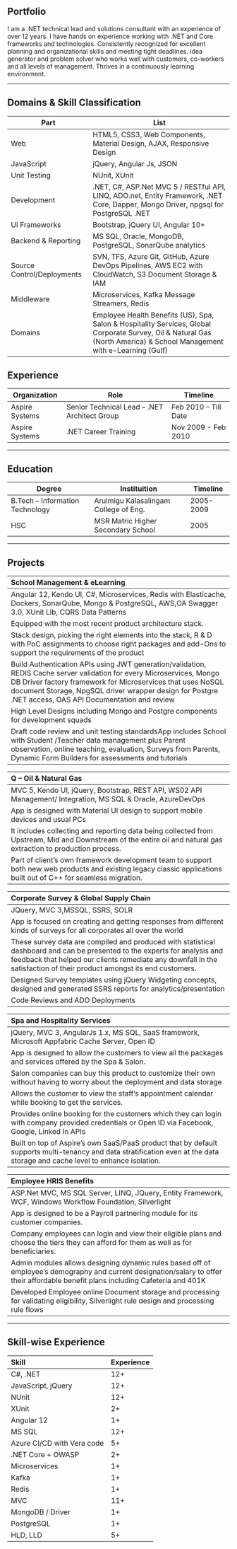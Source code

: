 
## Portfolio

I am a .NET technical lead and solutions consultant with an experience of over 12 years. I have hands on experience working with .NET and Core frameworks and technologies. Consistently recognized for excellent planning and organizational skills and meeting tight deadlines. Idea generator and problem solver who works well with customers, co-workers and all levels of management. Thrives in a continuously learning environment.

---

## Domains & Skill Classification

| Part                       | List                                                                                                                                                                    |
| -------------------------- | ----------------------------------------------------------------------------------------------------------------------------------------------------------------------- |
| Web                        | HTML5, CSS3, Web Components, Material Design, AJAX, Responsive Design                                                                                                   |
| JavaScript                 | jQuery, Angular Js, JSON                                                                                                                                                |
| Unit Testing               | NUnit, XUnit                                                                                                                                                            |
| Development                | .NET, C#, ASP.Net MVC 5 / RESTful API, LINQ, ADO.net, Entity Framework, .NET Core, Dapper, Mongo Driver, npgsql for PostgreSQL .NET                                     |
| UI Frameworks              | Bootstrap, jQuery UI, Angular 10+                                                                                                                                       |
| Backend & Reporting        | MS SQL, Oracle, MongoDB, PostgreSQL, SonarQube analytics                                                                                                                |
| Source Control/Deployments | SVN, TFS, Azure Git, GitHub, Azure DevOps Pipelines, AWS EC2 with CloudWatch, S3 Document Storage & IAM                                                                 |
| Middleware                 | Microservices, Kafka Message Streamers, Redis                                                                                                                           |
| Domains                    | Employee Health Benefits (US), Spa, Salon & Hospitality Services, Global Corporate Survey, Oil & Natural Gas (North America) & School Management with e-Learning (Gulf) |

## Experience

| Organization   | Role                                         | Timeline             |
| -------------- | -------------------------------------------- | -------------------- |
| Aspire Systems | Senior Technical Lead – .NET Architect Group | Feb 2010 – Till Date |
| Aspire Systems | .NET Career Training                         | Nov 2009 - Feb 2010  |

---

## Education

| Degree                          | Instituition                          | Timeline  |
| ------------------------------- | ------------------------------------- | --------- |
| B.Tech – Information Technology | Arulmigu Kalasalingam College of Eng. | 2005-2009 |
| HSC                             | MSR Matric Higher Secondary School    | 2005      |

---

## Projects

|School Management & eLearning |
|:----|
|Angular 12, Kendo UI, C#, Microservices, Redis with Elasticache, Dockers, SonarQube, Mongo & PostgreSQL, AWS,OA Swagger 3.0, XUnit Lib, CQRS Data Patterns|
|Equipped with the most recent product architecture stack.|
|Stack design, picking the right elements into the stack, R & D with PoC assignments to choose right packages and add-Ons to support the requirements of the product|
|Build Authentication APIs using JWT generation/validation, REDIS Cache server validation for every Microservices, Mongo DB Driver factory framework for Microservices that uses NoSQL document Storage, NpgSQL driver wrapper design for Postgre .NET access, OAS API Documentation and review|
|High Level Designs including Mongo and Postgre components for development squads|
|Draft code review and unit testing standardsApp includes School with Student /Teacher data management plus Parent observation, online teaching, evaluation, Surveys from Parents, Dynamic Form Builders for assessments and tutorials|

|Q – Oil & Natural Gas|
|:----|
|MVC 5, Kendo UI, jQuery, Bootstrap, REST API, WS02 API Management/ Integration, MS SQL & Oracle, AzureDevOps|
|App is designed with Material UI design to support mobile devices and usual PCs|
| It includes collecting and reporting data being collected from Upstream, Mid and Downstream of the entire oil and natural gas extraction to production process.|
|Part of client’s own framework development team to support both new web products and existing legacy classic applications built out of C++ for seamless migration.|

|Corporate Survey & Global Supply Chain|
|:----|
|JQuery, MVC 3,MSSQL, SSRS, SOLR|
|App is focused on creating and getting responses from different kinds of surveys for all corporates all over the world|
|These survey data are compiled and produced with statistical dashboard and can be presented to the experts for analysis and feedback that helped our clients remediate any downfall in the satisfaction of their product amongst its end customers.|
| Designed Survey templates using jQuery Widgeting concepts, designed and generated SSRS reports for analytics/presentation|
|Code Reviews and ADO Deployments|

|Spa and Hospitality Services|
|:----|
|jQuery, MVC 3, AngularJs 1.x, MS SQL, SaaS framework, Microsoft Appfabric Cache Server, Open ID|
|App is designed to allow the customers to view all the packages and services offered by the Spa & Salon.|
|Salon companies can buy this product to customize their own without having to worry about the deployment and data storage|
|Allows the customer to view the staff’s appointment calendar while booking to get the services.|
|Provides online booking for the customers which they can login with company provided credentials or Open ID via Facebook, Google, Linked In APIs|
|Built on top of Aspire’s own SaaS/PaaS product that by default supports multi-tenancy and data stratification even at the data storage and cache level to enhance isolation.|

|Employee HRIS Benefits|
|:----|
|ASP.Net MVC, MS SQL Server, LINQ, JQuery, Entity Framework, WCF, Windows Workflow Foundation, Silverlight|
|App is designed to be a Payroll partnering module for its customer companies.|
|Company employees can login and view their eligible plans and choose the tiers they can afford for them as well as for beneficiaries.|
|Admin modules allows designing dynamic rules based off of employee’s demography and current designation/salary to offer their affordable benefit plans including Cafeteria and 401K|
|Developed Employee online Document storage and processing for validating eligibility, Silverlight rule design and processing rule flows|


---

## Skill-wise Experience

|Skill|Experience|
|:----|:----|
|C#, .NET|12+|
|JavaScript, jQuery|12+|
|NUnit|12+|
|XUnit|2+|
|Angular 12|1+|
|MS SQL|12+|
|Azure CI/CD with Vera code|5+|
|.NET Core + OWASP|2+|
|Microservices|1+|
|Kafka|1+|
|Redis|1+|
|MVC|11+|
|MongoDB / Driver|1+|
|PostgreSQL|1+|
|HLD, LLD|5+|


